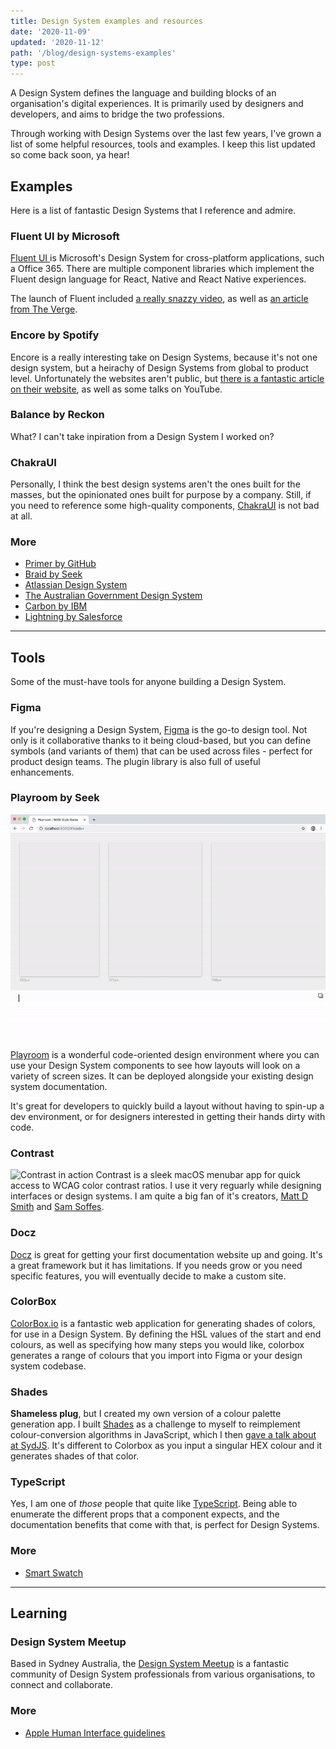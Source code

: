 ```yaml
---
title: Design System examples and resources
date: '2020-11-09'
updated: '2020-11-12'
path: '/blog/design-systems-examples'
type: post
---
```


A Design System defines the language and building blocks of an organisation's digital experiences. It is primarily used by designers and developers, and aims to bridge the two professions.

Through working with Design Systems over the last few years, I've grown a list of some helpful resources, tools and examples. I keep this list updated so come back soon, ya hear!

## Examples

Here is a list of fantastic Design Systems that I reference and admire.

### Fluent UI by Microsoft

[Fluent UI ](https://developer.microsoft.com/en-us/fluentui#) is Microsoft's Design System for cross-platform applications, such a Office 365. There are multiple component libraries which implement the Fluent design language for React, Native and React Native experiences.

The launch of Fluent included [a really snazzy video](https://www.youtube.com/watch?v=miM6mBAfA8g), as well as [an article from The Verge](https://www.theverge.com/2019/12/5/20996748/microsoft-fluent-design-mobile-office-apps-new-updates-features).

### Encore by Spotify

Encore is a really interesting take on Design Systems, because it's not one design system, but a heirachy of Design Systems from global to product level. Unfortunately the websites aren't public, but [there is a fantastic article on their website](https://spotify.design/article/reimagining-design-systems-at-spotify), as well as some talks on YouTube.

### Balance by Reckon

What? I can't take inpiration from a Design System I worked on?

### ChakraUI

Personally, I think the best design systems aren't the ones built for the masses, but the opinionated ones built for purpose by a company. Still, if you need to reference some high-quality components, [ChakraUI](https://chakra-ui.com/getting-started) is not bad at all.

### More

- [Primer by GitHub](https://primer.style/)
- [Braid by Seek](https://seek-oss.github.io/braid-design-system/)
- [Atlassian Design System](https://atlassian.design/)
- [The Australian Government Design System](https://designsystem.gov.au/)
- [Carbon by IBM](https://www.carbondesignsystem.com/components/overview)
- [Lightning by Salesforce](https://www.lightningdesignsystem.com/)

---

## Tools

Some of the must-have tools for anyone building a Design System.

### Figma

If you're designing a Design System, [Figma](https://www.figma.com/) is the go-to design tool. Not only is it collaborative thanks to it being cloud-based, but you can define symbols (and variants of them) that can be used across files - perfect for product design teams. The plugin library is also full of useful enhancements.

### Playroom by Seek

![Playroom in action](https://raw.githubusercontent.com/seek-oss/playroom/master/images/demo.gif)

[Playroom](https://github.com/seek-oss/playroom) is a wonderful code-oriented design environment where you can use your Design System components to see how layouts will look on a variety of screen sizes. It can be deployed alongside your existing design system documentation.

It's great for developers to quickly build a layout without having to spin-up a dev environment, or for designers interested in getting their hands dirty with code.

### Contrast

![Contrast in action](https://mds-assets.s3.amazonaws.com/contrast/contrast-card-v0.2.jpg)
Contrast is a sleek macOS menubar app for quick access to WCAG color contrast ratios. I use it very reguarly while designing interfaces or design systems. I am quite a big fan of it's creators, [Matt D Smith](http://mds.is/) and [Sam Soffes](https://soff.es/).

### Docz

[Docz](https://www.docz.site/) is great for getting your first documentation website up and going. It's a great framework but it has limitations. If you needs grow or you need specific features, you will eventually decide to make a custom site.

### ColorBox

[ColorBox.io](https://colorbox.io) is a fantastic web application for generating shades of colors, for use in a Design System. By defining the HSL values of the start and end colours, as well as specifying how many steps you would like, colorbox generates a range of colours that you import into Figma or your design system codebase.

### Shades

**Shameless plug**, but I created my own version of a colour palette generation app. I built [Shades](https://shades.nathansimpson.design) as a challenge to myself to reimplement colour-conversion algorithms in JavaScript, which I then [gave a talk about at SydJS](/talks/manipulate-colour-in-javascript). It's different to Colorbox as you input a singular HEX colour and it generates shades of that color.

### TypeScript

Yes, I am one of _those_ people that quite like [TypeScript](https://www.typescriptlang.org/). Being able to enumerate the different props that a component expects, and the documentation benefits that come with that, is perfect for Design Systems.

### More

- [Smart Swatch](https://smart-swatch.netlify.app/)

---

## Learning

### Design System Meetup

Based in Sydney Australia, the [Design System Meetup](https://designsystemmeetup.com/) is a fantastic community of Design System professionals from various organisations, to connect and collaborate.

### More

- [Apple Human Interface guidelines](https://developer.apple.com/design/human-interface-guidelines/)
